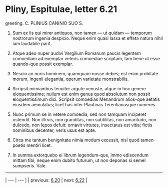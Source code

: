 # Pliny, Espitulae, letter 6.21

greeting. C. PLINIUS CANINIO SUO S.



1. Sum ex iis qui mirer antiquos, non tamen — ut quidam — temporum nostrorum ingenia despicio. Neque enim quasi lassa et effeta natura nihil iam laudabile parit.



2. Atque adeo nuper audivi Vergilium Romanum paucis legentem comoediam ad exemplar veteris comoediae scriptam, tam bene ut esse quando-que possit exemplar.



3. Nescio an noris hominem, quamquam nosse debes; est enim probitate morum, ingenii elegantia, operum varietate monstrabilis.



4. Scripsit mimiambos tenuiter argute venuste, atque in hoc genere eloquentissime; nullum est enim genus quod absolutum non possit eloquentissimum dici. Scripsit comoedias Menandrum alios-que aetatis eiusdem aemulatus; licet has inter Plautinas Terentianasque numeres.



5. Nunc primum se in vetere comoedia, sed non tamquam inciperet ostendit. Non illi vis, non granditas, non subtilitas, non amaritudo, non dulcedo, non lepos defuit: ornavit virtutes, insectatus est vitia; fictis nominibus decenter, veris usus est apte.



6. Circa me tantum benignitate nimia modum excessit, nisi quod tamen poetis mentiri licet.



7. In summa extorquebo ei librum legendum-que, immo ediscendum mittam tibi; neque enim dubito futurum, ut non deponas si semel sumpseris. Vale.



---

| --- | --- |
| previous: [6.20](../6.20/) | next: [6.22](../6.22/) |